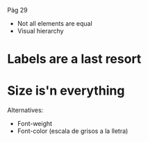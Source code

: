 Pàg 29

- Not all elements are equal
- Visual hierarchy

# Labels are a last resort



# Size is'n everything

Alternatives:
- Font-weight
- Font-color (escala de grisos a la lletra)
